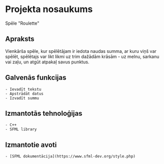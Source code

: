 # Projekta nosaukums
Spēle "Roulette"
## Apraksts
Vienkārša spēle, kur spēlētājam ir iedota naudas summa, ar kuru viņš var spēlēt, spēlētajs var likt likmi uz trim dažādām krāsām - uz melnu, sarkanu vai zaļu, un atgūt atpakaļ savus punktus.
## Galvenās funkcijas
	- Ievadīt tekstu
	- Apstrādāt datus
	- Izvadīt summu
## Izmantotās tehnoloģijas
	- C++
	- SFML library
## Izmantotie avoti
	- [SFML dokumentācija](https://www.sfml-dev.org/style.php)
